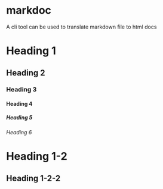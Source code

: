 # markdoc
A cli tool can be used to translate markdown file to html docs

# Heading 1
## Heading 2
### Heading 3
#### Heading 4
##### Heading 5
###### Heading 6

# Heading 1-2
## Heading 1-2-2

